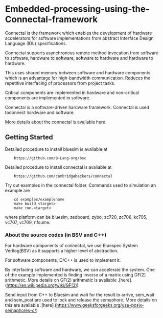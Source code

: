 # Embedded-processing-using-the-Connectal-framework

Connectal is the framework which enables the development of hardware accelerators for software implementations from abstract Interface Design Language (IDL) specifications.

Connectal supports asynchronous remote method invocation from software to software, hardware to software, software to hardware and hardware to hardware.

This uses shared memory between software and hardware components which is an advantage for high-bandwidth communication. Reduces the repetitive interfacing of processors from project tasks.

Critical components are implemented in hardware and non-critical components are implemented in software.

Connectal  is  a  software-driven  hardware  framework.   Connectal  is  used  toconnect hardware and software.

More details about the connectal is available [here](https://www.connectal.org/)

## Getting Started
Detailed procedure to install bluesim is avaliable at
```
    https://github.com/B-Lang-org/bsc
```

Detailed procedure to install connectal is avaliable at
```
    https://github.com/cambridgehackers/connectal
```

Try out examples in the connectal folder. Commands used to simulation an example are
```
    cd examples/examplename
    make build.<target>
    make run.<target>
```
where <target> platform can be bluesim, zedboard, zybo, zc720, zc706, kc705, vc707, vc709, nfsume.

  
### About the source codes (in BSV and C++)

For  hardware  components  of  connectal,  we  use  Bluespec  System  Verilog(BSV) as it supports a higher level of abstraction.

For software components, C/C++ is used to implement it.

By interfacing software and hardware, we can accelerate the system. One of the example implemented is finding inverse of a matrix using GF(2) arithmetic. More details on GF(2) arithmetic is avaliable .[here].(https://en.wikipedia.org/wiki/GF(2))

Send input from C++ to Bluesim and wait for the result to arrive, sem_wait and sem_post are used to lock and release the semaphore. More details on this are avaliable .[here].(https://www.geeksforgeeks.org/use-posix-semaphores-c/)


